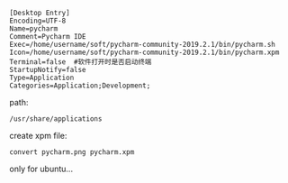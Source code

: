 
```
[Desktop Entry]
Encoding=UTF-8
Name=pycharm
Comment=Pycharm IDE
Exec=/home/username/soft/pycharm-community-2019.2.1/bin/pycharm.sh 
Icon=/home/username/soft/pycharm-community-2019.2.1/bin/pycharm.xpm
Terminal=false  #软件打开时是否启动终端
StartupNotify=false
Type=Application
Categories=Application;Development;
```

path:

```
/usr/share/applications
```


create xpm file:

```
convert pycharm.png pycharm.xpm
```

only for ubuntu...

